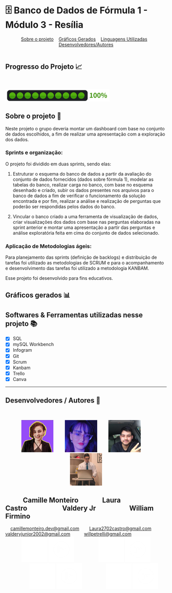 # 🗄 Banco de Dados de Fórmula 1 - Módulo 3 - Resília

<div id="inicio" align=center>
  <a href="#sobre">Sobre o projeto</a>&nbsp;&nbsp;&nbsp;
  <a href="#graficos">Gráficos Gerados</a>&nbsp;&nbsp;&nbsp;
  <a href="#linguagens">Linguagens Utilizadas</a>&nbsp;&nbsp;&nbsp;
  <a href="#autores">Desenvolvedores/Autores</a>
</div><br>

<h2>Progresso do Projeto 📈</h2><br>

<img src="https://raw.githubusercontent.com/Lauracastro27/projetoFinal_modulo3/Cami/Page/img/100%25.png" height="40em"><br>

<h2 id="sobre">Sobre o projeto 🔎</h2>
<p>Neste projeto o grupo deveria montar um dashboard com base no conjunto de dados escolhidos, a fim de realizar uma apresentação com a exploração dos dados.</p>

<h3>Sprints e organização:</h3>

<p>O projeto foi dividido em duas sprints, sendo elas:

1. Estruturar o esquema do banco de dados a partir da avaliação do conjunto de dados fornecidos (dados sobre fórmula 1), modelar as tabelas do banco, realizar carga no banco, com base no esquema desenhado e criado, subir os dados presentes nos arquivos para o banco de dados a fim de verificar o funcionamento da solução encontrada e por fim, realizar a análise e realização de perguntas que poderão ser respondidas pelos dados do banco.

2. Vincular o banco criado a uma ferramenta de visualização de dados, criar visualizações dos dados com base nas perguntas elaboradas na sprint anterior e montar uma apresentação a partir das perguntas e análise exploratória feita em cima do conjunto de dados selecionado.</p>

<h3>Aplicação de Metodologias ágeis:</h3>

<p>Para planejamento das sprints (definição de backlogs) e distribuição de tarefas foi utilizado as metodologias de SCRUM e para o acompanhamento e desenvolvimento das tarefas foi utilizado a metodologia KANBAM.

Esse projeto foi desenvolvido para fins educativos.</p>

<h2 id="graficos">Gráficos gerados 📊</h2>

<!-- <img src="" width="80%" height="50%"><br>

<img src="" width="80%" height="50%"><br>

<img src="" width="80%" height="50%"><br>
 -->

<h2 id="linguagens">Softwares & Ferramentas utilizadas nesse projeto 📚</h2>

- [x] SQL
- [x] mySQL Workbench
- [x] Infogram
- [x] Git
- [x] Scrum
- [x] Kanbam
- [x] Trello
- [x] Canva

<hr>

<div id="autores" align="center">
<h2 align="left">Desenvolvedores / Autores 🥇 </h2><br>

<img src="https://raw.githubusercontent.com/Lauracastro27/projetoFinal_modulo3/main/Page/img/Cami.png" width="20%">&nbsp;&nbsp;&nbsp;&nbsp;&nbsp;&nbsp;&nbsp;&nbsp;
<img src="https://raw.githubusercontent.com/Lauracastro27/projetoFinal_modulo3/main/Page/img/Laura.png" width="20%">&nbsp;&nbsp;&nbsp;&nbsp;&nbsp;&nbsp;&nbsp;&nbsp;
<img src="https://raw.githubusercontent.com/Lauracastro27/projetoFinal_modulo3/main/Page/img/Valdery.jpg" width="20%">&nbsp;&nbsp;&nbsp;&nbsp;&nbsp;&nbsp;&nbsp;&nbsp;
<img src="https://raw.githubusercontent.com/Lauracastro27/projetoFinal_modulo3/main/Page/img/Will.jpg" width="20%">
        
<h2 id="nomes" align="left">&nbsp;&nbsp;&nbsp;&nbsp;&nbsp;&nbsp;&nbsp;&nbsp;&nbsp;&nbsp;&nbsp;Camille Monteiro&nbsp;&nbsp;&nbsp;&nbsp;&nbsp;&nbsp;&nbsp;&nbsp;&nbsp;&nbsp;&nbsp;&nbsp;&nbsp;&nbsp;&nbsp;Laura Castro&nbsp;&nbsp;&nbsp;&nbsp;&nbsp;&nbsp;&nbsp;&nbsp;&nbsp;&nbsp;&nbsp;&nbsp;&nbsp;&nbsp;&nbsp;&nbsp;&nbsp;&nbsp;&nbsp;&nbsp;&nbsp;&nbsp;Valdery Jr&nbsp;&nbsp;&nbsp;&nbsp;&nbsp;&nbsp;&nbsp;&nbsp;&nbsp;&nbsp;&nbsp;&nbsp;&nbsp;&nbsp;&nbsp;&nbsp;&nbsp;&nbsp;&nbsp;&nbsp;&nbsp;William Firmino</h2>

<div id="emails" align="left">
&nbsp;&nbsp;&nbsp;
<a href="mailto:camillemonteiro.dev@gmail.com">camillemonteiro.dev@gmail.com</a>
&nbsp;&nbsp;&nbsp;&nbsp;&nbsp;&nbsp;
<a href="mailto:Laura2702castro@gmail.com">Laura2702castro@gmail.com</a>
&nbsp;&nbsp;&nbsp;&nbsp;&nbsp;&nbsp;
<a href="mailto:valderyjunior2002@gmail.com">valderyjunior2002@gmail.com</a>
&nbsp;&nbsp;&nbsp;&nbsp;&nbsp;&nbsp;&nbsp;&nbsp;&nbsp;
<a href="mailto:willpetrelli@gmail.com">willpetrelli@gmail.com</a>
</div>

<div id="icones" align="left">
&nbsp;&nbsp;&nbsp;&nbsp;&nbsp;&nbsp;&nbsp;&nbsp;&nbsp;&nbsp;&nbsp;&nbsp;
<a href="https://github.com/camimonteiro" target="_blank"><img src="https://raw.githubusercontent.com/Lauracastro27/projetoFinal_modulo3/Cami/Page/img/GitHubwhite.png" height="80em" title="GitHub de Camille"></a>
<a href="https://www.linkedin.com/in/camillemonteiro/" target="_blank"><img src="https://raw.githubusercontent.com/Lauracastro27/projetoFinal_modulo3/Cami/Page/img/LinkedInWhite.png" height="80em" title="LinkedIn de Camille"></a>&nbsp;&nbsp;&nbsp;&nbsp;&nbsp;&nbsp;&nbsp;&nbsp;&nbsp;&nbsp;&nbsp;&nbsp;&nbsp;&nbsp;&nbsp;&nbsp;&nbsp;&nbsp;
<a href="https://github.com/Lauracastro27" target="_blank"><img src="https://raw.githubusercontent.com/Lauracastro27/projetoFinal_modulo3/Cami/Page/img/GitHubwhite.png" height="80em" title="GitHub de Laura"></a>
<a href="https://www.linkedin.com/in/laura-castro-89509416b/" target="_blank"><img src="https://raw.githubusercontent.com/Lauracastro27/projetoFinal_modulo3/Cami/Page/img/LinkedInWhite.png" height="80em" title="LinkedIn de Laura"></a>&nbsp;&nbsp;&nbsp;&nbsp;&nbsp;&nbsp;&nbsp;&nbsp;&nbsp;&nbsp;&nbsp;&nbsp;&nbsp;&nbsp;&nbsp;&nbsp;&nbsp;&nbsp;
<a href="https://github.com/valderyjr" target="_blank"><img src="https://raw.githubusercontent.com/Lauracastro27/projetoFinal_modulo3/Cami/Page/img/GitHubwhite.png" height="80em" title="GitHub de Valdery"></a>
<a href="https://www.linkedin.com/in/valderyjr/" target="_blank"><img src="https://raw.githubusercontent.com/Lauracastro27/projetoFinal_modulo3/Cami/Page/img/LinkedInWhite.png" height="80em" title="LinkedIn de Valdery"></a>&nbsp;&nbsp;&nbsp;&nbsp;&nbsp;&nbsp;&nbsp;&nbsp;&nbsp;&nbsp;&nbsp;&nbsp;&nbsp;&nbsp;&nbsp;&nbsp;&nbsp;&nbsp;
<a href="https://github.com/williamfirmino92" target="_blank"><img src="https://raw.githubusercontent.com/Lauracastro27/projetoFinal_modulo3/Cami/Page/img/GitHubwhite.png" height="80em" title="GitHub de William"></a>
<a href="https://www.linkedin.com/in/william-firmino-87a2ba80/" target="_blank"><img src="https://raw.githubusercontent.com/Lauracastro27/projetoFinal_modulo3/Cami/Page/img/LinkedInWhite.png" height="80em" title="LinkedIn de William"></a><br>

</div>
